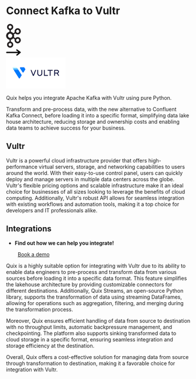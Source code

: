 # Connect Kafka to Vultr

<div class="connect-images cards blog-grid-card" markdown>
<div>
<img src="../images/kafka_logo.png" width="40px" />
</div>
<div>
<img src="../images/arrow.svg" width="40px" />
</div>
<div>
<img src="./images/vultr_1.jpg" />
</div>
</div>

Quix helps you integrate Apache Kafka with Vultr using pure Python.

Transform and pre-process data, with the new alternative to Confluent Kafka Connect, before loading it into a specific format, simplifying data lake house architecture, reducing storage and ownership costs and enabling data teams to achieve success for your business.

## Vultr

Vultr is a powerful cloud infrastructure provider that offers high-performance virtual servers, storage, and networking capabilities to users around the world. With their easy-to-use control panel, users can quickly deploy and manage servers in multiple data centers across the globe. Vultr's flexible pricing options and scalable infrastructure make it an ideal choice for businesses of all sizes looking to leverage the benefits of cloud computing. Additionally, Vultr's robust API allows for seamless integration with existing workflows and automation tools, making it a top choice for developers and IT professionals alike.

## Integrations

<div class="grid cards" markdown>

- __Find out how we can help you integrate!__

    <a class="md-button md-button--primary" href="https://share.hsforms.com/1iW0TmZzKQMChk0lxd_tGiw4yjw2?__hstc=175542013.2303933fbd746c0ac86d9ccbe9bc9100.1728383268831.1729603416735.1729620918855.31&__hssc=175542013.1.1729620918855&__hsfp=2132701734" target="_blank" style="margin:.5rem;">Book a demo</a>

</div>


Quix is a highly suitable option for integrating with Vultr due to its ability to enable data engineers to pre-process and transform data from various sources before loading it into a specific data format. This feature simplifies the lakehouse architecture by providing customizable connectors for different destinations. Additionally, Quix Streams, an open-source Python library, supports the transformation of data using streaming DataFrames, allowing for operations such as aggregation, filtering, and merging during the transformation process. 

Moreover, Quix ensures efficient handling of data from source to destination with no throughput limits, automatic backpressure management, and checkpointing. The platform also supports sinking transformed data to cloud storage in a specific format, ensuring seamless integration and storage efficiency at the destination. 

Overall, Quix offers a cost-effective solution for managing data from source through transformation to destination, making it a favorable choice for integration with Vultr.

